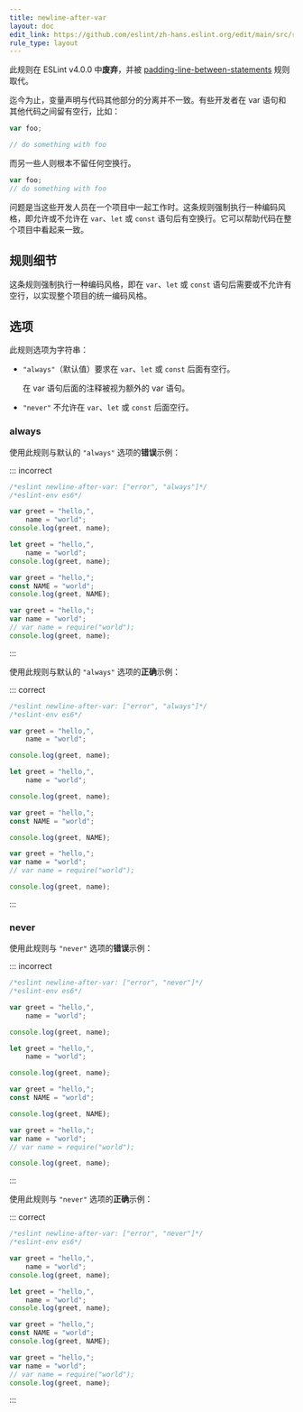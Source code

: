 ```yaml
---
title: newline-after-var
layout: doc
edit_link: https://github.com/eslint/zh-hans.eslint.org/edit/main/src/rules/newline-after-var.md
rule_type: layout
---
```


此规则在 ESLint v4.0.0 中**废弃**，并被 [padding-line-between-statements](padding-line-between-statements) 规则取代。

迄今为止，变量声明与代码其他部分的分离并不一致。有些开发者在 var 语句和其他代码之间留有空行，比如：

```js
var foo;

// do something with foo
```

而另一些人则根本不留任何空换行。

```js
var foo;
// do something with foo
```

问题是当这些开发人员在一个项目中一起工作时。这条规则强制执行一种编码风格，即允许或不允许在 `var`、`let` 或 `const` 语句后有空换行。它可以帮助代码在整个项目中看起来一致。

## 规则细节

这条规则强制执行一种编码风格，即在 `var`、`let` 或 `const` 语句后需要或不允许有空行，以实现整个项目的统一编码风格。

## 选项

此规则选项为字符串：

* `"always"`（默认值）要求在 `var`、`let` 或 `const` 后面有空行。

  在 var 语句后面的注释被视为额外的 var 语句。

* `"never"` 不允许在 `var`、`let` 或 `const` 后面空行。

### always

使用此规则与默认的 `"always"` 选项的**错误**示例：

::: incorrect

```js
/*eslint newline-after-var: ["error", "always"]*/
/*eslint-env es6*/

var greet = "hello,",
    name = "world";
console.log(greet, name);

let greet = "hello,",
    name = "world";
console.log(greet, name);

var greet = "hello,";
const NAME = "world";
console.log(greet, NAME);

var greet = "hello,";
var name = "world";
// var name = require("world");
console.log(greet, name);
```

:::

使用此规则与默认的 `"always"` 选项的**正确**示例：

::: correct

```js
/*eslint newline-after-var: ["error", "always"]*/
/*eslint-env es6*/

var greet = "hello,",
    name = "world";

console.log(greet, name);

let greet = "hello,",
    name = "world";

console.log(greet, name);

var greet = "hello,";
const NAME = "world";

console.log(greet, NAME);

var greet = "hello,";
var name = "world";
// var name = require("world");

console.log(greet, name);
```

:::

### never

使用此规则与 `"never"` 选项的**错误**示例：

::: incorrect

```js
/*eslint newline-after-var: ["error", "never"]*/
/*eslint-env es6*/

var greet = "hello,",
    name = "world";

console.log(greet, name);

let greet = "hello,",
    name = "world";

console.log(greet, name);

var greet = "hello,";
const NAME = "world";

console.log(greet, NAME);

var greet = "hello,";
var name = "world";
// var name = require("world");

console.log(greet, name);
```

:::

使用此规则与 `"never"` 选项的**正确**示例：

::: correct

```js
/*eslint newline-after-var: ["error", "never"]*/
/*eslint-env es6*/

var greet = "hello,",
    name = "world";
console.log(greet, name);

let greet = "hello,",
    name = "world";
console.log(greet, name);

var greet = "hello,";
const NAME = "world";
console.log(greet, NAME);

var greet = "hello,";
var name = "world";
// var name = require("world");
console.log(greet, name);
```

:::
